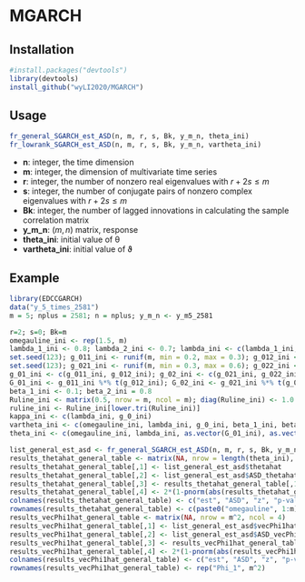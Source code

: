 # MGARCH

## Installation

```R
#install.packages("devtools")
library(devtools)
install_github("wyLI2020/MGARCH")
```

## Usage

```R
fr_general_SGARCH_est_ASD(n, m, r, s, Bk, y_m_n, theta_ini)
fr_lowrank_SGARCH_est_ASD(n, m, r, s, Bk, y_m_n, vartheta_ini)
```

- **n**: integer, the time dimension
- **m**: integer, the dimension of multivariate time series
- **r**: integer, the number of nonzero real eigenvalues with $r+2s \leq m$
- **s**: integer, the number of conjugate pairs of nonzero complex eigenvalues with $r+2s \leq m$
- **Bk**: integer, the number of lagged innovations in calculating the sample correlation matrix
- **y_m_n**:  $(m, n)$ matrix, response
- **theta_ini**: initial value of $\mathbb{\theta}$
- **vartheta_ini**:  initial value of $\mathbb{\vartheta}$

## Example

```R
library(EDCCGARCH)
data("y_5_times_2581")
m = 5; nplus = 2581; n = nplus; y_m_n <- y_m5_2581

r=2; s=0; Bk=m
omegauline_ini <- rep(1.5, m)
lambda_1_ini <- 0.8; lambda_2_ini <- 0.7; lambda_ini <- c(lambda_1_ini, lambda_2_ini)
set.seed(123); g_011_ini <- runif(m, min = 0.2, max = 0.3); g_012_ini <- runif(m, min = 0.02, max = 0.03)
set.seed(123); g_021_ini <- runif(m, min = 0.3, max = 0.6); g_022_ini <- runif(m, min = 0.03, max = 0.06001)
g_01_ini <- c(g_011_ini, g_012_ini); g_02_ini <- c(g_021_ini, g_022_ini); g_0_ini <- c(g_01_ini, g_02_ini)
G_01_ini <- g_011_ini %*% t(g_012_ini); G_02_ini <- g_021_ini %*% t(g_022_ini)
beta_1_ini <- 0.1; beta_2_ini = 0.8
Ruline_ini <- matrix(0.5, nrow = m, ncol = m); diag(Ruline_ini) <- 1.0
ruline_ini <- Ruline_ini[lower.tri(Ruline_ini)]
kappa_ini <- c(lambda_ini, g_0_ini)
vartheta_ini <- c(omegauline_ini, lambda_ini, g_0_ini, beta_1_ini, beta_2_ini, ruline_ini)
theta_ini <- c(omegauline_ini, lambda_ini, as.vector(G_01_ini), as.vector(G_02_ini), beta_1_ini, beta_2_ini, ruline_ini)

list_general_est_asd <- fr_general_SGARCH_est_ASD(n, m, r, s, Bk, y_m_n, theta_ini)
results_thetahat_general_table <- matrix(NA, nrow = length(theta_ini), ncol = 4)
results_thetahat_general_table[,1] <- list_general_est_asd$thetahat
results_thetahat_general_table[,2] <- list_general_est_asd$ASD_thetahat
results_thetahat_general_table[,3] <- results_thetahat_general_table[,1] / results_thetahat_general_table[,2]
results_thetahat_general_table[,4] <- 2*(1-pnorm(abs(results_thetahat_general_table[,1] / results_thetahat_general_table[,2])))
colnames(results_thetahat_general_table) <- c("est", "ASD", "z", "p-value")
rownames(results_thetahat_general_table) <- c(paste0("omegauline", 1:m), paste0("lambda", 1:r), rep("G_01", m^2), rep("G_02", m^2), paste0("beta", 1:2), rep("ruline", m*(m-1)/2))
results_vecPhi1hat_general_table <- matrix(NA, nrow = m^2, ncol = 4)
results_vecPhi1hat_general_table[,1] <- list_general_est_asd$vecPhi1hat
results_vecPhi1hat_general_table[,2] <- list_general_est_asd$ASD_vecPhi1hat
results_vecPhi1hat_general_table[,3] <- results_vecPhi1hat_general_table[,1] / results_vecPhi1hat_general_table[,2]
results_vecPhi1hat_general_table[,4] <- 2*(1-pnorm(abs(results_vecPhi1hat_general_table[,1] / results_vecPhi1hat_general_table[,2])))
colnames(results_vecPhi1hat_general_table) <- c("est", "ASD", "z", "p-value")
rownames(results_vecPhi1hat_general_table) <- rep("Phi_1", m^2)

```

